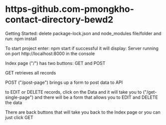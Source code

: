 # https-github.com-pmongkho-contact-directory-bewd2

Getting Started:
delete package-lock.json and node_modules file/folder
and run: npm install

To start project enter: npm start
if successful it will display: 
Server running on port http://localhost:8000
in the console

Index page ("/") has two buttons: GET and POST

GET retrieves all records

POST ("/post-page") brings up a form to post data to API

to EDIT or DELETE records, click on the Data and it will take you
to ("/get-single-page") and there will be a form that allows you to 
EDIT and DELETE the data

There are back buttons that will take you back to the Index page
or you can just click GET
